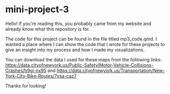 # mini-project-3

Hello! If you're reading this, you probably came from my website and already know what this repository is for. 

The code for this project can be found in the file titled mp3_code.qmd. I wanted a place where I can show the code that I wrote for these projects to give an insight into my process and how I made my visualizations. 

You can download the data I used for these maps from the following links: https://data.cityofnewyork.us/Public-Safety/Motor-Vehicle-Collisions-Crashes/h9gi-nx95 and https://data.cityofnewyork.us/Transportation/New-York-City-Bike-Routes/7vsa-caz7

Thanks for looking! 
